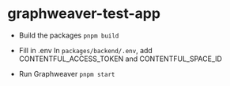# graphweaver-test-app

- Build the packages
`pnpm build`

- Fill in .env
In `packages/backend/.env`, add CONTENTFUL_ACCESS_TOKEN and CONTENTFUL_SPACE_ID

- Run Graphweaver
`pnpm start`

